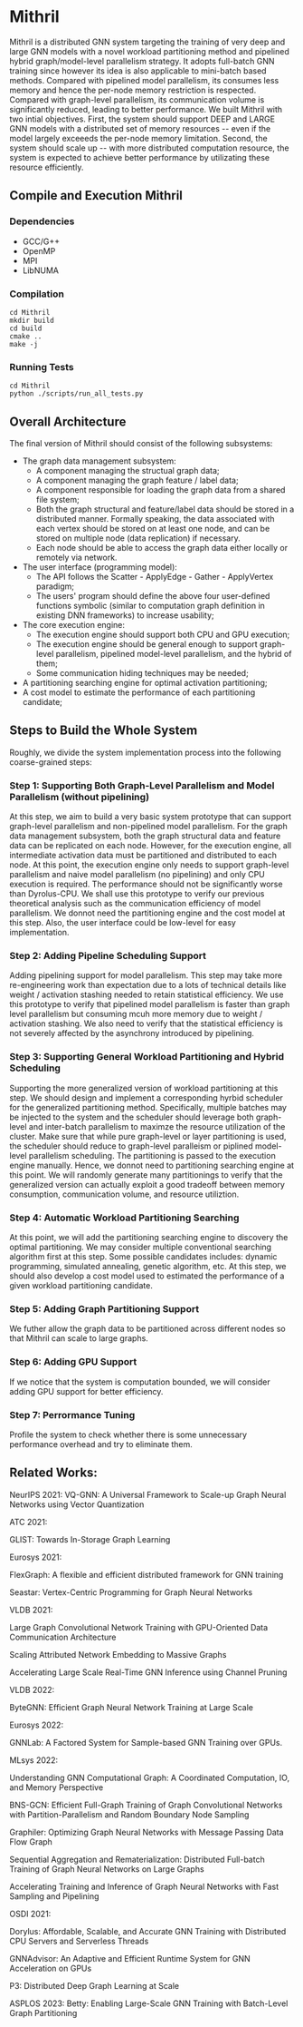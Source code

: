 # Mithril 

Mithril is a distributed GNN system targeting the training of very deep and large GNN models 
with a novel workload partitioning method and pipelined hybrid graph/model-level parallelism 
strategy. It adopts full-batch GNN training since however its idea is also applicable to 
mini-batch based methods. Compared with pipelined model parallelism, its consumes less memory
and hence the per-node memory restriction is respected. Compared with graph-level parallelism, 
its communication volume is significantly reduced, leading to better performance. We built 
Mithril with two intial objectives. First, the system should support DEEP and LARGE GNN models
with a distributed set of memory resources -- even if the model largely exceeeds the per-node
memory limitation. Second, the system should scale up -- with more distributed computation 
resource, the system is expected to achieve better performance by utilizating these resource
efficiently. 

## Compile and Execution Mithril

### Dependencies
- GCC/G++ 
- OpenMP
- MPI
- LibNUMA

### Compilation
```
cd Mithril
mkdir build
cd build
cmake ..
make -j 
```

### Running Tests
```
cd Mithril 
python ./scripts/run_all_tests.py
```

## Overall Architecture

The final version of Mithril should consist of the following subsystems:
- The graph data management subsystem:
    - A component managing the structual graph data;
    - A component managing the graph feature / label data;
    - A component responsible for loading the graph data from a shared file system;
    - Both the graph structural and feature/label data should be stored in a distributed manner.
      Formally speaking, the data associated with each vertex should be stored on at least one 
      node, and can be stored on multiple node (data replication) if necessary.
    - Each node should be able to access the graph data either locally or remotely via network. 
- The user interface (programming model): 
    - The API follows the Scatter - ApplyEdge - Gather - ApplyVertex paradigm;
    - The users' program should define the above four user-defined functions symbolic (similar to 
      computation graph definition in existing DNN frameworks) to increase usability;
- The core execution engine: 
    - The execution engine should support both CPU and GPU execution;
    - The execution engine should be general enough to support graph-level parallelism, pipelined 
      model-level parallelism, and the hybrid of them;
    - Some communication hiding techniques may be needed;
- A partitioning searching engine for optimal activation partitioning;
- A cost model to estimate the performance of each partitioning candidate;

## Steps to Build the Whole System

Roughly, we divide the system implementation process into the following coarse-grained steps: 

### Step 1: Supporting Both Graph-Level Parallelism and Model Parallelism (without pipelining)

At this step, we aim to build a very basic system prototype that can support graph-level parallelism
and non-pipelined model parallelism. For the graph data management subsystem, both the graph structural 
data and feature data can be replicated on each node. However, for the execution engine, all intermediate
activation data must be partitioned and distributed to each node. At this point, the execution engine 
only needs to support graph-level parallelism and naive model parallelism (no pipelining) and only CPU
execution is required. The performance should not be significantly worse than Dyrolus-CPU. We shall use 
this prototype to verify our previous theoretical analysis such as the communication efficiency of model
parallelism. We donnot need the partitioning engine and the cost model at this step. Also, the user 
interface could be low-level for easy implementation. 

### Step 2: Adding Pipeline Scheduling Support 

Adding pipelining support for model parallelism. This step may take more re-engineering work than expectation
due to a lots of technical details like weight / activation stashing needed to retain statistical efficiency.
We use this prototype to verify that pipelined model parallelism is faster than graph level parallelism but
consuming mcuh more memory due to weight / activation stashing. We also need to verify that the statistical
efficiency is not severely affected by the asynchrony introduced by pipelining.

### Step 3: Supporting General Workload Partitioning and Hybrid Scheduling

Supporting the more generalized version of workload partitioning at this step. We should design and implement
a corresponding hyrbid scheduler for the generalized partitioning method. Specifically, multiple batches may 
be injected to the system and the scheduler should leverage both graph-level and inter-batch parallelism to 
maximze the resource utilization of the cluster. Make sure that while pure graph-level or layer partitioning
is used, the scheduler should reduce to graph-level paralleism or piplined model-level parallelism scheduling. 
The partitioning is passed to the execution engine manually. Hence, we donnot need to partitioning searching 
engine at this point. We will randomly generate many partitionings to verify that the generalized version can 
actually exploit a good tradeoff between memory consumption, communication volume, and resource utiliztion.

### Step 4: Automatic Workload Partitioning Searching 

At this point, we will add the partitioning searching engine to discovery the optimal partitioning. We may 
consider multiple conventional searching algorithm first at this step. Some possible candidates includes: 
dynamic programming, simulated annealing, genetic algorithm, etc. At this step, we should also develop a cost
model used to estimated the performance of a given workload partitioning candidate. 

### Step 5: Adding Graph Partitioning Support

We futher allow the graph data to be partitioned across different nodes so that Mithril can scale to large 
graphs. 

### Step 6: Adding GPU Support

If we notice that the system is computation bounded, we will consider adding GPU support for better efficiency.

### Step 7: Perrormance Tuning

Profile the system to check whether there is some unnecessary performance overhead and try to eliminate them.

## Related Works:

NeurIPS 2021:
VQ-GNN: A Universal Framework to Scale-up Graph Neural Networks using Vector Quantization

ATC 2021:

GLIST: Towards In-Storage Graph Learning

Eurosys 2021:

FlexGraph: A flexible and efficient distributed framework for GNN training

Seastar: Vertex-Centric Programming for Graph Neural Networks

VLDB 2021:

Large Graph Convolutional Network Training with GPU-Oriented Data Communication Architecture

Scaling Attributed Network Embedding to Massive Graphs

Accelerating Large Scale Real-Time GNN Inference using Channel Pruning

VLDB 2022:

ByteGNN: Efficient Graph Neural Network Training at Large Scale

Eurosys 2022:

GNNLab: A Factored System for Sample-based GNN Training over GPUs.

MLsys 2022:

Understanding GNN Computational Graph: A Coordinated Computation, IO, and Memory Perspective

BNS-GCN: Efficient Full-Graph Training of Graph Convolutional Networks with Partition-Parallelism and Random Boundary Node Sampling

Graphiler: Optimizing Graph Neural Networks with Message Passing Data Flow Graph

Sequential Aggregation and Rematerialization: Distributed Full-batch Training of Graph Neural Networks on Large Graphs

Accelerating Training and Inference of Graph Neural Networks with Fast Sampling and Pipelining

OSDI 2021:

Dorylus: Affordable, Scalable, and Accurate GNN Training with Distributed CPU Servers and Serverless Threads

GNNAdvisor: An Adaptive and Efficient Runtime System for GNN Acceleration on GPUs

P3: Distributed Deep Graph Learning at Scale

ASPLOS 2023:
Betty: Enabling Large-Scale GNN Training with Batch-Level Graph Partitioning




